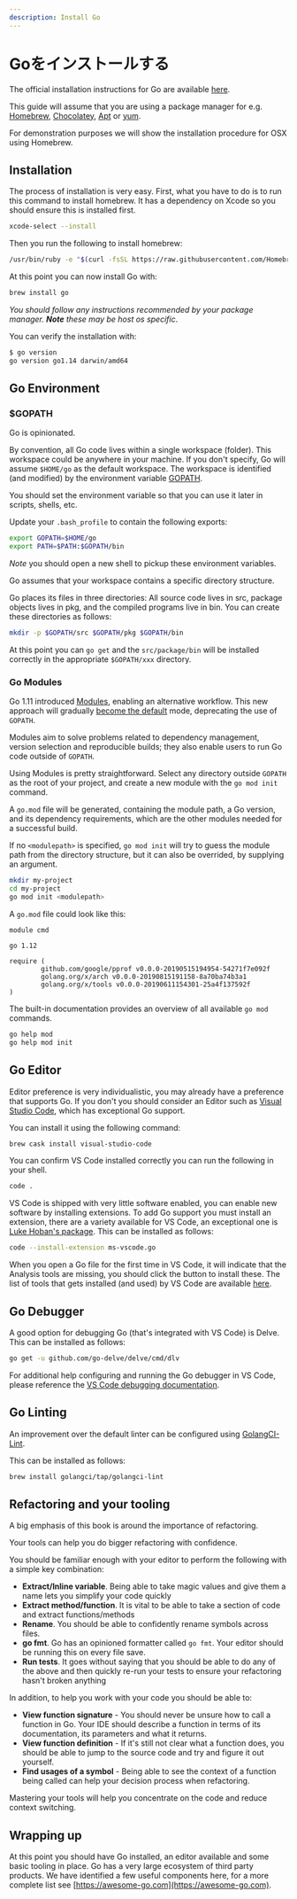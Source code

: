 ```yaml
---
description: Install Go
---
```


# Goをインストールする

The official installation instructions for Go are available [here](https://golang.org/doc/install).

This guide will assume that you are using a package manager for e.g. [Homebrew](https://brew.sh), [Chocolatey](https://chocolatey.org), [Apt](https://help.ubuntu.com/community/AptGet/Howto) or [yum](https://access.redhat.com/solutions/9934).

For demonstration purposes we will show the installation procedure for OSX using Homebrew.

## Installation

The process of installation is very easy. First, what you have to do is to run this command to install homebrew. It has a dependency on Xcode so you should ensure this is installed first.

```bash
xcode-select --install
```

Then you run the following to install homebrew:

```bash
/usr/bin/ruby -e "$(curl -fsSL https://raw.githubusercontent.com/Homebrew/install/master/install)"
```

At this point you can now install Go with:

```bash
brew install go
```

_You should follow any instructions recommended by your package manager. **Note** these may be host os specific_.

You can verify the installation with:

```bash
$ go version
go version go1.14 darwin/amd64
```

## Go Environment

### $GOPATH

Go is opinionated.

By convention, all Go code lives within a single workspace \(folder\). This workspace could be anywhere in your machine. If you don't specify, Go will assume `$HOME/go` as the default workspace. The workspace is identified \(and modified\) by the environment variable [GOPATH](https://golang.org/cmd/go/#hdr-GOPATH_environment_variable).

You should set the environment variable so that you can use it later in scripts, shells, etc.

Update your `.bash_profile` to contain the following exports:

```bash
export GOPATH=$HOME/go
export PATH=$PATH:$GOPATH/bin
```

_Note_ you should open a new shell to pickup these environment variables.

Go assumes that your workspace contains a specific directory structure.

Go places its files in three directories: All source code lives in src, package objects lives in pkg, and the compiled programs live in bin. You can create these directories as follows:

```bash
mkdir -p $GOPATH/src $GOPATH/pkg $GOPATH/bin
```

At this point you can `go get` and the `src/package/bin` will be installed correctly in the appropriate `$GOPATH/xxx` directory.

### Go Modules

Go 1.11 introduced [Modules](https://github.com/golang/go/wiki/Modules), enabling an alternative workflow. This new approach will gradually [become the default](https://blog.golang.org/modules2019) mode, deprecating the use of `GOPATH`.

Modules aim to solve problems related to dependency management, version selection and reproducible builds; they also enable users to run Go code outside of `GOPATH`.

Using Modules is pretty straightforward. Select any directory outside `GOPATH` as the root of your project, and create a new module with the `go mod init` command.

A `go.mod` file will be generated, containing the module path, a Go version, and its dependency requirements, which are the other modules needed for a successful build.

If no `<modulepath>` is specified, `go mod init` will try to guess the module path from the directory structure, but it can also be overrided, by supplying an argument.

```bash
mkdir my-project
cd my-project
go mod init <modulepath>
```

A `go.mod` file could look like this:

```text
module cmd

go 1.12

require (
        github.com/google/pprof v0.0.0-20190515194954-54271f7e092f
        golang.org/x/arch v0.0.0-20190815191158-8a70ba74b3a1
        golang.org/x/tools v0.0.0-20190611154301-25a4f137592f
)
```

The built-in documentation provides an overview of all available `go mod` commands.

```bash
go help mod
go help mod init
```

## Go Editor

Editor preference is very individualistic, you may already have a preference that supports Go. If you don't you should consider an Editor such as [Visual Studio Code](https://code.visualstudio.com), which has exceptional Go support.

You can install it using the following command:

```bash
brew cask install visual-studio-code
```

You can confirm VS Code installed correctly you can run the following in your shell.

```bash
code .
```

VS Code is shipped with very little software enabled, you can enable new software by installing extensions. To add Go support you must install an extension, there are a variety available for VS Code, an exceptional one is [Luke Hoban's package](https://github.com/Microsoft/vscode-go). This can be installed as follows:

```bash
code --install-extension ms-vscode.go
```

When you open a Go file for the first time in VS Code, it will indicate that the Analysis tools are missing, you should click the button to install these. The list of tools that gets installed \(and used\) by VS Code are available [here](https://github.com/Microsoft/vscode-go/wiki/Go-tools-that-the-Go-extension-depends-on).

## Go Debugger

A good option for debugging Go \(that's integrated with VS Code\) is Delve. This can be installed as follows:

```bash
go get -u github.com/go-delve/delve/cmd/dlv
```

For additional help configuring and running the Go debugger in VS Code, please reference the [VS Code debugging documentation](https://github.com/Microsoft/vscode-go/wiki/Debugging-Go-code-using-VS-Code).

## Go Linting

An improvement over the default linter can be configured using [GolangCI-Lint](https://github.com/golangci/golangci-lint).

This can be installed as follows:

```bash
brew install golangci/tap/golangci-lint
```

## Refactoring and your tooling

A big emphasis of this book is around the importance of refactoring.

Your tools can help you do bigger refactoring with confidence.

You should be familiar enough with your editor to perform the following with a simple key combination:

* **Extract/Inline variable**. Being able to take magic values and give them a name lets you simplify your code quickly
* **Extract method/function**. It is vital to be able to take a section of code and extract functions/methods
* **Rename**. You should be able to confidently rename symbols across files.
* **go fmt**. Go has an opinioned formatter called `go fmt`. Your editor should be running this on every file save.
* **Run tests**. It goes without saying that you should be able to do any of the above and then quickly re-run your tests to ensure your refactoring hasn't broken anything

In addition, to help you work with your code you should be able to:

* **View function signature** - You should never be unsure how to call a function in Go. Your IDE should describe a function in terms of its documentation, its parameters and what it returns.
* **View function definition** - If it's still not clear what a function does, you should be able to jump to the source code and try and figure it out yourself.
* **Find usages of a symbol** - Being able to see the context of a function being called can help your decision process when refactoring.

Mastering your tools will help you concentrate on the code and reduce context switching.

## Wrapping up

At this point you should have Go installed, an editor available and some basic tooling in place. Go has a very large ecosystem of third party products. We have identified a few useful components here, for a more complete list see [https://awesome-go.com](https://awesome-go.com).

